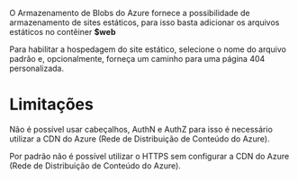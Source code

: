 O Armazenamento de Blobs do Azure fornece a possibilidade de armazenamento de sites estáticos, para isso basta adicionar os arquivos estáticos no contêiner <b>$web</b>

Para habilitar a hospedagem do site estático, selecione o nome do arquivo padrão e, opcionalmente, forneça um caminho para uma página 404 personalizada.

<h1>Limitações</h1>
Não é possível usar cabeçalhos, AuthN e AuthZ para isso é necessário utilizar a CDN do Azure (Rede de Distribuição de Conteúdo do Azure).

Por padrão não é possível utilizar o HTTPS sem configurar a CDN do Azure (Rede de Distribuição de Conteúdo do Azure).
